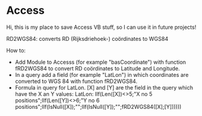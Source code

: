 # Access

Hi, this is my place to save Access VB stuff, so I can use it in future projects!

RD2WGS84: converts RD (Rijksdriehoek-) coördinates to WGS84

How to:
* Add Module to Accesss (for example "basCoordinate") with function fRD2WGS84 to convert RD coördinates to Latitude and Longitude.
* In a query add a field (for example "LatLon") in which coordinates are converted to WGS 84 with function fRD2WGS84.
* Formula in query for LatLon. [X] and [Y] are the field in the query which have the X an Y values:
LatLon: IIf(Len([X])<>5;"X no 5 positions";IIf(Len([Y])<>6;"Y no 6 positions";IIf(IsNull([X]);"";IIf(IsNull([Y]);"";fRD2WGS84([X];[Y])))))
